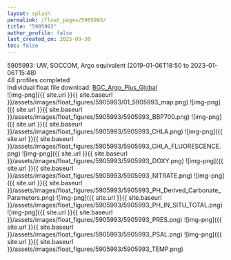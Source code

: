 ```yaml
---
layout: splash
permalink: /float_pages/5905993/
title: "5905993"
author_profile: false
last_created_on: 2025-09-30
toc: false
---
```

 
5905993: UW, SOCCOM, Argo equivalent (2019-01-06T18:50 to 2023-01-06T15:48)\
48 profiles completed\
Individual float file download: [BGC_Argo_Plus_Global](https://ftp.soest.hawaii.edu/bgc_argo_plus/Individual_Floats/outliers_removed/5905993_Sprof_processed.nc)\
![img-png]({{ site.url }}{{ site.baseurl }}/assets/images/float_figures/5905993/01_5905993_map.png)
![img-png]({{ site.url }}{{ site.baseurl }}/assets/images/float_figures/5905993/5905993_BBP700.png)
![img-png]({{ site.url }}{{ site.baseurl }}/assets/images/float_figures/5905993/5905993_CHLA.png)
![img-png]({{ site.url }}{{ site.baseurl }}/assets/images/float_figures/5905993/5905993_CHLA_FLUORESCENCE.png)
![img-png]({{ site.url }}{{ site.baseurl }}/assets/images/float_figures/5905993/5905993_DOXY.png)
![img-png]({{ site.url }}{{ site.baseurl }}/assets/images/float_figures/5905993/5905993_NITRATE.png)
![img-png]({{ site.url }}{{ site.baseurl }}/assets/images/float_figures/5905993/5905993_PH_Derived_Carbonate_Parameters.png)
![img-png]({{ site.url }}{{ site.baseurl }}/assets/images/float_figures/5905993/5905993_PH_IN_SITU_TOTAL.png)
![img-png]({{ site.url }}{{ site.baseurl }}/assets/images/float_figures/5905993/5905993_PRES.png)
![img-png]({{ site.url }}{{ site.baseurl }}/assets/images/float_figures/5905993/5905993_PSAL.png)
![img-png]({{ site.url }}{{ site.baseurl }}/assets/images/float_figures/5905993/5905993_TEMP.png)
